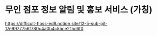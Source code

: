 # 무인 점포 정보 알림 및 홍보 서비스 (가칭)
https://difficult-floss-ed8.notion.site/12-5-sub-pjt-17e9977756f780c4a0b4c55ce215c6f0